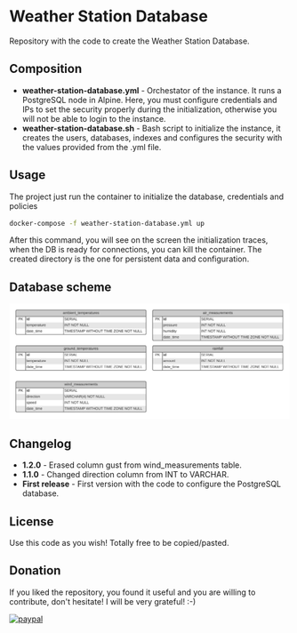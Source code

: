 # Weather Station Database
Repository with the code to create the Weather Station Database.


## Composition
* **weather-station-database.yml** - Orchestator of the instance. It runs a PostgreSQL node in Alpine. Here, you must configure credentials and IPs to set the security properly during the initialization, otherwise you will not be able to login to the instance.
* **weather-station-database.sh** - Bash script to initialize the instance, it creates the users, databases, indexes and configures the security with the values provided from the .yml file.


## Usage
The project just run the container to initialize the database, credentials and policies
```bash
docker-compose -f weather-station-database.yml up
```
After this command, you will see on the screen the initialization traces, when the DB is ready for connections, you can kill the container. The created directory is the one for persistent data and configuration.


## Database scheme
![Scheme](https://github.com/weather-station-project/database/blob/master/db-scheme.jpeg)


## Changelog
* **1.2.0** - Erased column gust from wind_measurements table.
* **1.1.0** - Changed direction column from INT to VARCHAR.
* **First release** - First version with the code to configure the PostgreSQL database.


## License
Use this code as you wish! Totally free to be copied/pasted.


## Donation
If you liked the repository, you found it useful and you are willing to contribute, don't hesitate! I will be very grateful! :-)

[![paypal](https://www.paypalobjects.com/en_US/i/btn/btn_donateCC_LG.gif)](https://www.paypal.com/cgi-bin/webscr?cmd=_donations&business=4TFR2PQ2J3KLA&item_name=If+you+liked+the+project+and+you+are+willing+to+contribute%2C+don%27t+hesitate%21+I+will+be+very+grateful%21+%3A-%29&currency_code=EUR)
